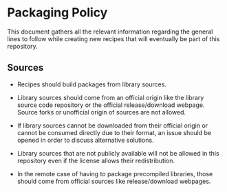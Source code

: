# Packaging Policy

This document gathers all the relevant information regarding the general lines to follow while creating new recipes that will eventually be
part of this repository.

## Sources

- Recipes should build packages from library sources.

- Library sources should come from an official origin like the library source code repository or the official release/download webpage.
  Source forks or unofficial origin of sources are not allowed.

- If library sources cannot be downloaded from their official origin or cannot be consumed directly due to their format, an issue should be
  opened in order to discuss alternative solutions.

- Library sources that are not publicly available will not be allowed in this repository even if the license allows their redistribution.

- In the remote case of having to package precompiled libraries, those should come from official sources like release/download webpages.
